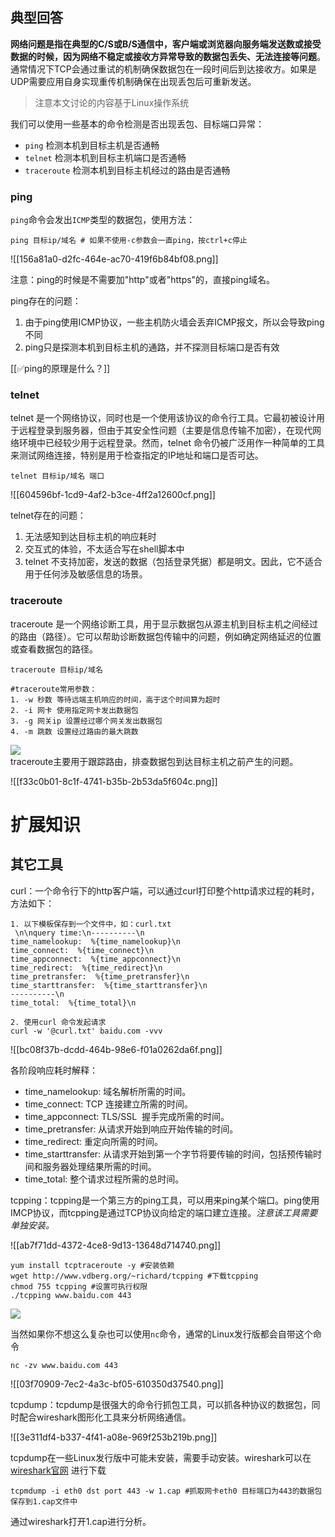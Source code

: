 ## 典型回答


**网络问题是指在典型的C/S或B/S通信中，客户端或浏览器向服务端发送数或接受数据的时候，因为网络不稳定或接收方异常导致的数据包丢失、无法连接等问题**。通常情况下TCP会通过重试的机制确保数据包在一段时间后到达接收方。如果是UDP需要应用自身实现重传机制确保在出现丢包后可重新发送。



> 注意本文讨论的内容基于Linux操作系统
>



我们可以使用一些基本的命令检测是否出现丢包、目标端口异常：



+ `ping` 检测本机到目标主机是否通畅
+ `telnet` 检测本机到目标主机端口是否通畅
+ `traceroute` 检测本机到目标主机经过的路由是否通畅

### ping
  
`ping`命令会发出`ICMP`类型的数据包，使用方法：



```plain
ping 目标ip/域名 # 如果不使用-c参数会一直ping，按ctrl+c停止
```



![[156a81a0-d2fc-464e-ac70-419f6b84bf08.png]]



注意：ping的时候是不需要加"http"或者"https"的，直接ping域名。



ping存在的问题：



1. 由于ping使用ICMP协议，一些主机防火墙会丢弃ICMP报文，所以会导致ping不同
2. ping只是探测本机到目标主机的通路，并不探测目标端口是否有效



[[✅ping的原理是什么？]]



### telnet


telnet 是一个网络协议，同时也是一个使用该协议的命令行工具。它最初被设计用于远程登录到服务器，但由于其安全性问题（主要是信息传输不加密），在现代网络环境中已经较少用于远程登录。然而，telnet 命令仍被广泛用作一种简单的工具来测试网络连接，特别是用于检查指定的IP地址和端口是否可达。



```plain
telnet 目标ip/域名 端口 
```



![[604596bf-1cd9-4af2-b3ce-4ff2a12600cf.png]]



telnet存在的问题：



1. 无法感知到达目标主机的响应耗时
2. 交互式的体验，不太适合写在shell脚本中
3. telnet 不支持加密，发送的数据（包括登录凭据）都是明文。因此，它不适合用于任何涉及敏感信息的场景。



### traceroute


traceroute 是一个网络诊断工具，用于显示数据包从源主机到目标主机之间经过的路由（路径）。它可以帮助诊断数据包传输中的问题，例如确定网络延迟的位置或查看数据包的路径。



```plain
traceroute 目标ip/域名 

#traceroute常用参数：
1. -w 秒数 等待远端主机响应的时间，高于这个时间算为超时
2. -i 网卡 使用指定网卡发出数据包
3. -g 网关ip 设置经过哪个网关发出数据包
4. -m 跳数 设置经过路由的最大跳数
```

![](6563f180ab64414ebd07517a.png)  
traceroute主要用于跟踪路由，排查数据包到达目标主机之前产生的问题。



![[f33c0b01-8c1f-4741-b35b-2b53da5f604c.png]]



# 扩展知识


## 其它工具


curl：一个命令行下的http客户端，可以通过curl打印整个http请求过程的耗时，方法如下：



```plain
1. 以下模板保存到一个文件中，如：curl.txt
 \n\nquery time:\n----------\n
time_namelookup:  %{time_namelookup}\n
time_connect:  %{time_connect}\n
time_appconnect:  %{time_appconnect}\n
time_redirect:  %{time_redirect}\n
time_pretransfer:  %{time_pretransfer}\n
time_starttransfer:  %{time_starttransfer}\n
----------\n
time_total:  %{time_total}\n

2. 使用curl 命令发起请求
curl -w '@curl.txt' baidu.com -vvv
```



![[bc08f37b-dcdd-464b-98e6-f01a0262da6f.png]]



各阶段响应耗时解释：



+ time_namelookup: 域名解析所需的时间。
+ time_connect: TCP 连接建立所需的时间。
+ time_appconnect: TLS/SSL  握手完成所需的时间。
+ time_pretransfer: 从请求开始到响应开始传输的时间。
+ time_redirect: 重定向所需的时间。
+ time_starttransfer: 从请求开始到第一个字节将要传输的时间，包括预传输时间和服务器处理结果所需的时间。
+ time_total: 整个请求过程所需的总时间。



tcpping：tcpping是一个第三方的ping工具，可以用来ping某个端口。ping使用IMCP协议，而tcpping是通过TCP协议向给定的端口建立连接。_注意该工具需要单独安装。_



![[ab7f71dd-4372-4ce8-9d13-13648d714740.png]]



```plain
yum install tcptraceroute -y #安装依赖
wget http://www.vdberg.org/~richard/tcpping #下载tcpping
chmod 755 tcpping #设置可执行权限
./tcpping www.baidu.com 443
```

![](65649ffaa1fb851f1400000b.png)

当然如果你不想这么复杂也可以使用`nc`命令，通常的Linux发行版都会自带这个命令



```plain
nc -zv www.baidu.com 443
```



![[03f70909-7ec2-4a3c-bf05-610350d37540.png]]



tcpdump：tcpdump是很强大的命令行抓包工具，可以抓各种协议的数据包，同时配合wireshark图形化工具来分析网络通信。



![[3e311df4-b337-4f41-a08e-969f253b219b.png]]

  
tcpdump在一些Linux发行版中可能未安装，需要手动安装。wireshark可以在 [wireshark官网](https://www.wireshark.org/) 进行下载



```plain
tcpmdump -i eth0 dst port 443 -w 1.cap #抓取网卡eth0 目标端口为443的数据包保存到1.cap文件中
```



通过wireshark打开1.cap进行分析。

